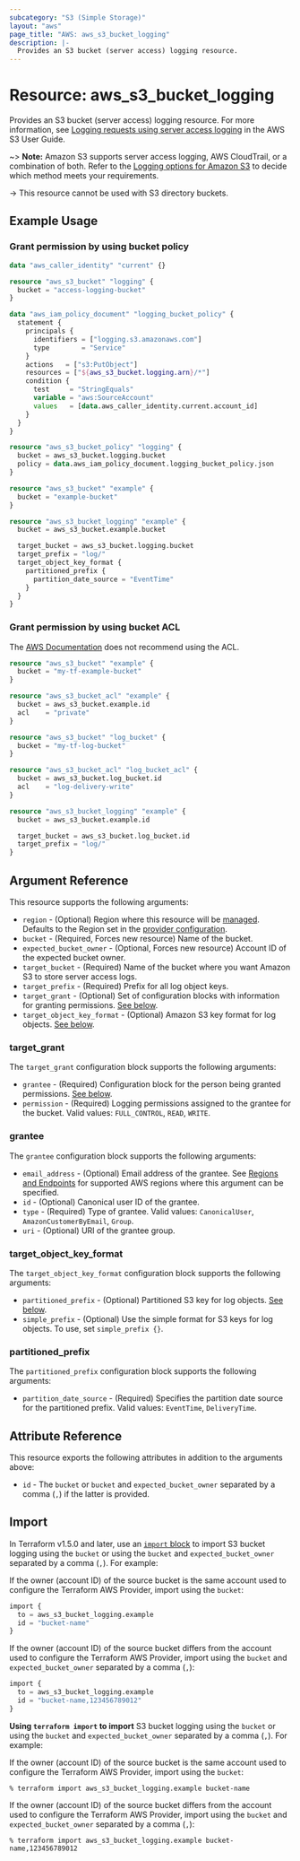 ```yaml
---
subcategory: "S3 (Simple Storage)"
layout: "aws"
page_title: "AWS: aws_s3_bucket_logging"
description: |-
  Provides an S3 bucket (server access) logging resource.
---
```


# Resource: aws_s3_bucket_logging

Provides an S3 bucket (server access) logging resource. For more information, see [Logging requests using server access logging](https://docs.aws.amazon.com/AmazonS3/latest/userguide/ServerLogs.html)
in the AWS S3 User Guide.

~> **Note:** Amazon S3 supports server access logging, AWS CloudTrail, or a combination of both. Refer to the [Logging options for Amazon S3](https://docs.aws.amazon.com/AmazonS3/latest/userguide/logging-with-S3.html)
to decide which method meets your requirements.

-> This resource cannot be used with S3 directory buckets.

## Example Usage

### Grant permission by using bucket policy

```terraform
data "aws_caller_identity" "current" {}

resource "aws_s3_bucket" "logging" {
  bucket = "access-logging-bucket"
}

data "aws_iam_policy_document" "logging_bucket_policy" {
  statement {
    principals {
      identifiers = ["logging.s3.amazonaws.com"]
      type        = "Service"
    }
    actions   = ["s3:PutObject"]
    resources = ["${aws_s3_bucket.logging.arn}/*"]
    condition {
      test     = "StringEquals"
      variable = "aws:SourceAccount"
      values   = [data.aws_caller_identity.current.account_id]
    }
  }
}

resource "aws_s3_bucket_policy" "logging" {
  bucket = aws_s3_bucket.logging.bucket
  policy = data.aws_iam_policy_document.logging_bucket_policy.json
}

resource "aws_s3_bucket" "example" {
  bucket = "example-bucket"
}

resource "aws_s3_bucket_logging" "example" {
  bucket = aws_s3_bucket.example.bucket

  target_bucket = aws_s3_bucket.logging.bucket
  target_prefix = "log/"
  target_object_key_format {
    partitioned_prefix {
      partition_date_source = "EventTime"
    }
  }
}
```

### Grant permission by using bucket ACL

The [AWS Documentation](https://docs.aws.amazon.com/AmazonS3/latest/userguide/enable-server-access-logging.html) does not recommend using the ACL.

```terraform
resource "aws_s3_bucket" "example" {
  bucket = "my-tf-example-bucket"
}

resource "aws_s3_bucket_acl" "example" {
  bucket = aws_s3_bucket.example.id
  acl    = "private"
}

resource "aws_s3_bucket" "log_bucket" {
  bucket = "my-tf-log-bucket"
}

resource "aws_s3_bucket_acl" "log_bucket_acl" {
  bucket = aws_s3_bucket.log_bucket.id
  acl    = "log-delivery-write"
}

resource "aws_s3_bucket_logging" "example" {
  bucket = aws_s3_bucket.example.id

  target_bucket = aws_s3_bucket.log_bucket.id
  target_prefix = "log/"
}
```

## Argument Reference

This resource supports the following arguments:

* `region` - (Optional) Region where this resource will be [managed](https://docs.aws.amazon.com/general/latest/gr/rande.html#regional-endpoints). Defaults to the Region set in the [provider configuration](https://registry.terraform.io/providers/hashicorp/aws/latest/docs#aws-configuration-reference).
* `bucket` - (Required, Forces new resource) Name of the bucket.
* `expected_bucket_owner` - (Optional, Forces new resource) Account ID of the expected bucket owner.
* `target_bucket` - (Required) Name of the bucket where you want Amazon S3 to store server access logs.
* `target_prefix` - (Required) Prefix for all log object keys.
* `target_grant` - (Optional) Set of configuration blocks with information for granting permissions. [See below](#target_grant).
* `target_object_key_format` - (Optional) Amazon S3 key format for log objects. [See below](#target_object_key_format).

### target_grant

The `target_grant` configuration block supports the following arguments:

* `grantee` - (Required) Configuration block for the person being granted permissions. [See below](#grantee).
* `permission` - (Required) Logging permissions assigned to the grantee for the bucket. Valid values: `FULL_CONTROL`, `READ`, `WRITE`.

### grantee

The `grantee` configuration block supports the following arguments:

* `email_address` - (Optional) Email address of the grantee. See [Regions and Endpoints](https://docs.aws.amazon.com/general/latest/gr/rande.html#s3_region) for supported AWS regions where this argument can be specified.
* `id` - (Optional) Canonical user ID of the grantee.
* `type` - (Required) Type of grantee. Valid values: `CanonicalUser`, `AmazonCustomerByEmail`, `Group`.
* `uri` - (Optional) URI of the grantee group.

### target_object_key_format

The `target_object_key_format` configuration block supports the following arguments:

* `partitioned_prefix` - (Optional) Partitioned S3 key for log objects. [See below](#partitioned_prefix).
* `simple_prefix` - (Optional) Use the simple format for S3 keys for log objects. To use, set `simple_prefix {}`.

### partitioned_prefix

The `partitioned_prefix` configuration block supports the following arguments:

* `partition_date_source` - (Required) Specifies the partition date source for the partitioned prefix. Valid values: `EventTime`, `DeliveryTime`.

## Attribute Reference

This resource exports the following attributes in addition to the arguments above:

* `id` - The `bucket` or `bucket` and `expected_bucket_owner` separated by a comma (`,`) if the latter is provided.

## Import

In Terraform v1.5.0 and later, use an [`import` block](https://developer.hashicorp.com/terraform/language/import) to import S3 bucket logging using the `bucket` or using the `bucket` and `expected_bucket_owner` separated by a comma (`,`). For example:

If the owner (account ID) of the source bucket is the same account used to configure the Terraform AWS Provider, import using the `bucket`:

```terraform
import {
  to = aws_s3_bucket_logging.example
  id = "bucket-name"
}
```

If the owner (account ID) of the source bucket differs from the account used to configure the Terraform AWS Provider, import using the `bucket` and `expected_bucket_owner` separated by a comma (`,`):

```terraform
import {
  to = aws_s3_bucket_logging.example
  id = "bucket-name,123456789012"
}
```

**Using `terraform import` to import** S3 bucket logging using the `bucket` or using the `bucket` and `expected_bucket_owner` separated by a comma (`,`). For example:

If the owner (account ID) of the source bucket is the same account used to configure the Terraform AWS Provider, import using the `bucket`:

```console
% terraform import aws_s3_bucket_logging.example bucket-name
```

If the owner (account ID) of the source bucket differs from the account used to configure the Terraform AWS Provider, import using the `bucket` and `expected_bucket_owner` separated by a comma (`,`):

```console
% terraform import aws_s3_bucket_logging.example bucket-name,123456789012
```
